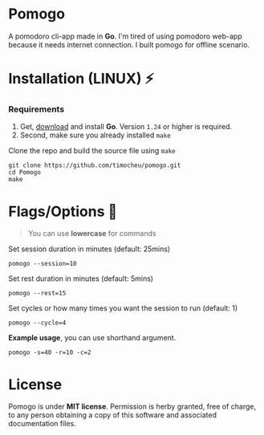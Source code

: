 # Pomogo
A pomodoro cli-app made in **Go**. I'm tired of using pomodoro web-app because it needs internet connection. I built pomogo for offline scenario.

# Installation (LINUX) ⚡
### Requirements
1. Get, [download](https://go.dev/) and install **Go**. Version `1.24` or higher is required.
2. Second, make sure you already installed `make`

Clone the repo and build the source file using `make`
```
git clone https://github.com/timocheu/pomogo.git
cd Pomogo
make
```
# Flags/Options :wrench:
> You can use **lowercase** for commands

Set session duration in minutes (default: 25mins)
```
pomogo --session=10 
```

Set rest duration in minutes (default: 5mins)
```
pomogo --rest=15 
```

Set cycles or how many times you want the session to run (default: 1)
```
pomogo --cycle=4 
```
**Example usage**, you can use shorthand argument.
```o
pomogo -s=40 -r=10 -c=2
```

# License
Pomogo is under **MIT license**. Permission is herby granted, free of charge, to any person obtaining a copy of this software and associated documentation files.
